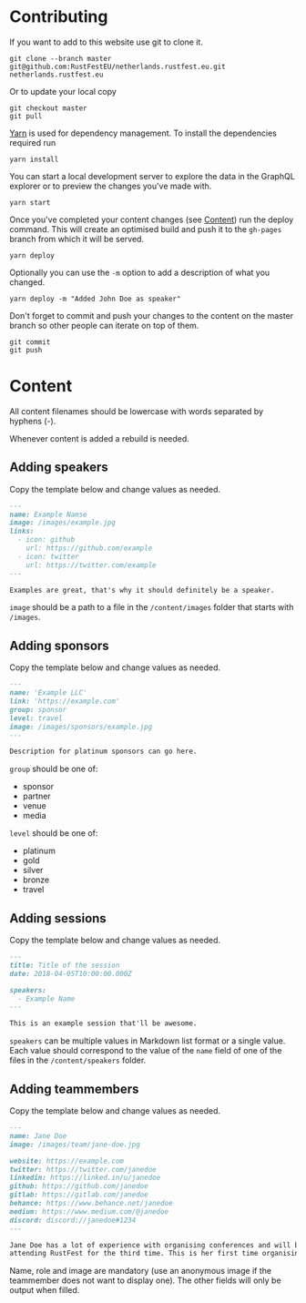 # Contributing

If you want to add to this website use git to clone it.

```shell script
git clone --branch master git@github.com:RustFestEU/netherlands.rustfest.eu.git netherlands.rustfest.eu
```

Or to update your local copy

```shell script
git checkout master
git pull
```

[Yarn](https://yarnpkg.com/) is used for dependency management. To install
the dependencies required run

```shell script
yarn install
```

You can start a local development server to explore the data in the GraphQL
explorer or to preview the changes you've made with.

```shell script
yarn start
```

Once you've completed your content changes (see [Content](#content)) run the
deploy command. This will create an optimised build and push it to the
`gh-pages` branch from which it will be served.

```shell script
yarn deploy
```

Optionally you can use the `-m` option to add a description of what you changed.

```shell script
yarn deploy -m "Added John Doe as speaker"
```

Don't forget to commit and push your changes to the content on the master
branch so other people can iterate on top of them.

```shell script
git commit
git push
```

# Content

All content filenames should be lowercase with words separated by hyphens (-).

Whenever content is added a rebuild is needed.

## Adding speakers

Copy the template below and change values as needed.

```markdown
---
name: Example Namse
image: /images/example.jpg
links:
  - icon: github
    url: https://github.com/example
  - icon: twitter
    url: https://twitter.com/example
---

Examples are great, that's why it should definitely be a speaker.
```

`image` should be a path to a file in the `/content/images` folder that starts
with `/images`.

## Adding sponsors

Copy the template below and change values as needed.

```markdown
---
name: 'Example LLC'
link: 'https://example.com'
group: sponsor
level: travel
image: /images/sponsors/example.jpg
---

Description for platinum sponsors can go here.
```

`group` should be one of:

- sponsor
- partner
- venue
- media

`level` should be one of:

- platinum
- gold
- silver
- bronze
- travel

## Adding sessions

Copy the template below and change values as needed.

```markdown
---
title: Title of the session
date: 2018-04-05T10:00:00.000Z

speakers:
  - Example Name
---

This is an example session that'll be awesome.
```

`speakers` can be multiple values in Markdown list format or a single value.
Each value should correspond to the value of the `name` field of one of the
files in the `/content/speakers` folder.

## Adding teammembers

Copy the template below and change values as needed.

```markdown
---
name: Jane Doe
image: /images/team/jane-doe.jpg

website: https://example.com
twitter: https://twitter.com/janedoe
linkedin: https://linked.in/u/janedoe
github: https://github.com/janedoe
gitlab: https://gitlab.com/janedoe
behance: https://www.behance.net/janedoe
medium: https://www.medium.com/@janedoe
discord: discord://janedoe#1234
---

Jane Doe has a lot of experience with organising conferences and will be
attending RustFest for the third time. This is her first time organising RustFest.
```

Name, role and image are mandatory (use an anonymous image if the teammember does not
want to display one). The other fields will only be output when filled.
